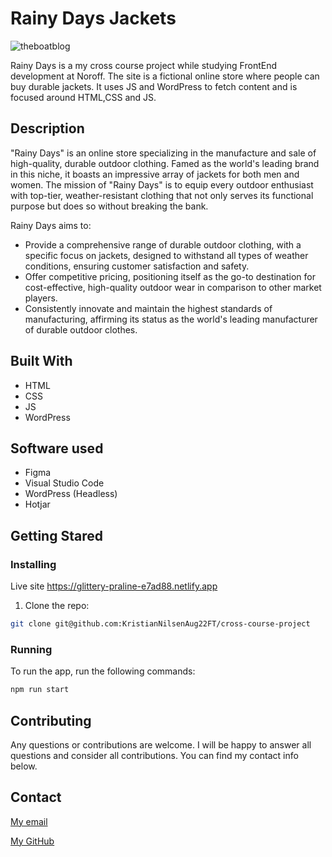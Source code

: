 # Rainy Days Jackets

![theboatblog](https://github.com/Noroff-FEU-Assignments/project-exam-1-KristianNilsenAug22FT/assets/114563561/3458a0b5-08bf-4f35-b2b0-4f0835d57ae0)

Rainy Days is a my cross course project while studying FrontEnd development at Noroff.
The site is a fictional online store where people can buy durable jackets.
It uses JS and WordPress to fetch content and is focused around HTML,CSS and JS.

## Description

"Rainy Days" is an online store specializing in the manufacture and sale of high-quality, durable outdoor clothing. 
Famed as the world's leading brand in this niche, it boasts an impressive array of jackets for both men and women. 
The mission of "Rainy Days" is to equip every outdoor enthusiast with top-tier, weather-resistant clothing that not 
only serves its functional purpose but does so without breaking the bank.

Rainy Days aims to:

- Provide a comprehensive range of durable outdoor clothing, with a specific focus on jackets, designed to withstand all types of weather conditions, ensuring customer satisfaction and safety.
- Offer competitive pricing, positioning itself as the go-to destination for cost-effective, high-quality outdoor wear in comparison to other market players.
- Consistently innovate and maintain the highest standards of manufacturing, affirming its status as the world's leading manufacturer of durable outdoor clothes.

## Built With

- HTML
- CSS
- JS
- WordPress

## Software used

- Figma
- Visual Studio Code
- WordPress (Headless)
- Hotjar

## Getting Stared

### Installing

Live site https://glittery-praline-e7ad88.netlify.app


1. Clone the repo:

```bash
git clone git@github.com:KristianNilsenAug22FT/cross-course-project
```

### Running

To run the app, run the following commands:

```bash
npm run start
```

## Contributing

Any questions or contributions are welcome. I will be happy to answer all questions and consider all contributions.
You can find my contact info below.

## Contact

[My email](mailto:nilsenkr@pm.me)

[My GitHub](https://github.com/KristianNilsenAug22FT)
